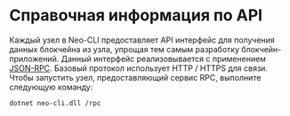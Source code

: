 # Справочная информация по API 

Каждый узел в Neo-CLI предоставляет API интерфейс для получения данных блокчейна из узла, упрощая тем самым разработку блокчейн-приложений. Данный интерфейс реализовывается с применением [JSON-RPC](http://wiki.geekdream.com/Specification/json-rpc_2.0.html). Базовый протокол использует HTTP / HTTPS для связи. Чтобы запустить узел, предоставляющий сервис RPC, выполните следующую команду:

`dotnet neo-cli.dll /rpc`
